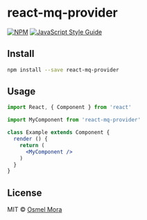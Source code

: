# react-mq-provider

> 

[![NPM](https://img.shields.io/npm/v/react-mq-provider.svg)](https://www.npmjs.com/package/react-mq-provider) [![JavaScript Style Guide](https://img.shields.io/badge/code_style-standard-brightgreen.svg)](https://standardjs.com)

## Install

```bash
npm install --save react-mq-provider
```

## Usage

```jsx
import React, { Component } from 'react'

import MyComponent from 'react-mq-provider'

class Example extends Component {
  render () {
    return (
      <MyComponent />
    )
  }
}
```

## License

MIT © [Osmel Mora](https://github.com/osmelmora)
